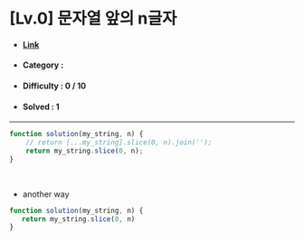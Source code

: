 # [Lv.0] 문자열 앞의 n글자 
* #### [Link](https://school.programmers.co.kr/learn/courses/30/lessons/181907)
* #### Category : 
* #### Difficulty : 0 / 10  
* #### Solved : 1

<hr />

```js
function solution(my_string, n) {
    // return [...my_string].slice(0, n).join('');
    return my_string.slice(0, n);
}
```

<br />

* another way
```js
function solution(my_string, n) {
   return my_string.slice(0, n)
}
```